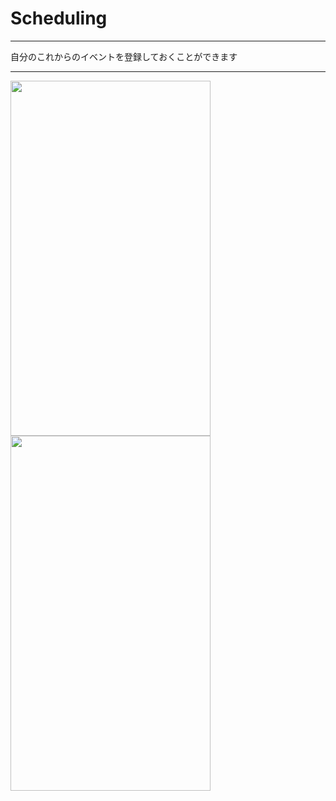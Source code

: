 Scheduling
=====


---

自分のこれからのイベントを登録しておくことができます

---

<a href="http://systemtelescope.info/github/ss/scheduling/scheduling_ss0.png" target=brank>
<img src="http://systemtelescope.info/github/ss/scheduling/scheduling_ss0.png" width=320 height=568/></a>

<a href="http://systemtelescope.info/github/ss/scheduling/scheduling_ss1.png" target=brank>
<img src="http://systemtelescope.info/github/ss/scheduling/scheduling_ss1.png" width=320 height=568/></a>

